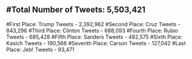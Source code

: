 #Total Number of Tweets: 5,503,421 
---
#First Place: Trump Tweets - 2,392,962
#Second Place: Cruz Tweets - 843,296
#Third Place: Clinton Tweets - 688,093
#Fourth Place: Rubio Tweets - 685,428
#Fifth Place: Sanders Tweets - 482,575
#Sixth Place: Kasich Tweets - 190,566
#Seventh Place: Carson Tweets - 127,042
#Last Place: Jeb! Tweets - 93,471
